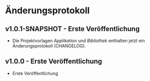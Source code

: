 Änderungsprotokoll
==================

v1.0.1-SNAPSHOT - Erste Veröffentlichung
-------------------------------

*   Die Projektvorlagen *Applikation* und *Bibliothek* enthalten jetzt ein
    Änderungsprotokoll (CHANGELOG).


v1.0.0 - Erste Veröffentlichung
-------------------------------

*   Erste Veröffentlichung
